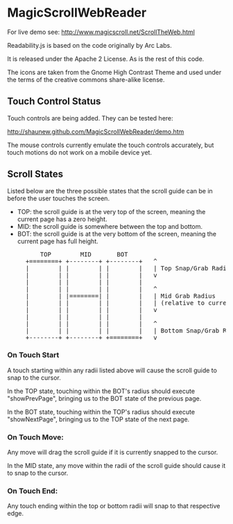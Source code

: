 MagicScrollWebReader
====================

For live demo see: http://www.magicscroll.net/ScrollTheWeb.html

Readability.js is based on the code originally by Arc Labs.

It is released under the Apache 2 License.  As is the rest of this code.

The icons are taken from the Gnome High Contrast Theme and used under the terms of the creative commons share-alike license.

Touch Control Status
--------------------

Touch controls are being added.  They can be tested here:

http://shaunew.github.com/MagicScrollWebReader/demo.htm

The mouse controls currently emulate the touch controls accurately, but touch motions do not work on a mobile device yet.

Scroll States
-------------

Listed below are the three possible states that the scroll guide can be
in before the user touches the screen.

* TOP: the scroll guide is at the very top of the screen, meaning the current page has a zero height.
* MID: the scroll guide is somewhere between the top and bottom.
* BOT: the scroll guide is at the very bottom of the screen, meaning the current page has full height.

<pre>
         TOP        MID       BOT
     +========+ +--------+ +--------+   ^
     |        | |        | |        |   | Top Snap/Grab Radius
     |        | |        | |        |   v
     |        | |        | |        |
     |        | |        | |        |   ^
     |        | |========| |        |   | Mid Grab Radius
     |        | |        | |        |   | (relative to current guide)
     |        | |        | |        |   v
     |        | |        | |        |
     |        | |        | |        |   ^
     |        | |        | |        |   | Bottom Snap/Grab Radius
     +--------+ +--------+ +========+   v
</pre>

### On Touch Start

A touch starting within any radii listed above will cause
the scroll guide to snap to the cursor.

In the TOP state, touching within the BOT's radius
should execute "showPrevPage", bringing us to the
BOT state of the previous page.

In the BOT state, touching within the TOP's radius
should execute "showNextPage", bringing us to the
TOP state of the next page.

### On Touch Move:

Any move will drag the scroll guide if it is currently snapped to the cursor.

In the MID state, any move within the radii of the scroll guide
should cause it to snap to the cursor.

### On Touch End:

Any touch ending within the top or bottom radii will snap to that
respective edge.


